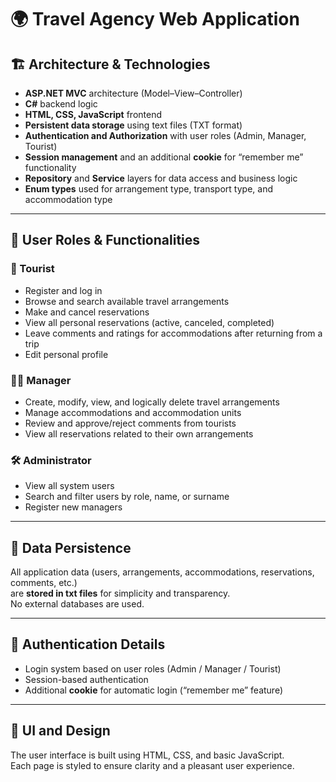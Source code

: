 # 🌍 Travel Agency Web Application

## 🏗️ Architecture & Technologies

- **ASP.NET MVC** architecture (Model–View–Controller)  
- **C#** backend logic  
- **HTML, CSS, JavaScript** frontend  
- **Persistent data storage** using text files (TXT format)  
- **Authentication and Authorization** with user roles (Admin, Manager, Tourist)  
- **Session management** and an additional **cookie** for “remember me” functionality  
- **Repository** and **Service** layers for data access and business logic  
- **Enum types** used for arrangement type, transport type, and accommodation type  

---

## 👥 User Roles & Functionalities

### 🧳 Tourist
- Register and log in  
- Browse and search available travel arrangements  
- Make and cancel reservations  
- View all personal reservations (active, canceled, completed)  
- Leave comments and ratings for accommodations after returning from a trip  
- Edit personal profile  

### 🧑‍💼 Manager
- Create, modify, view, and logically delete travel arrangements  
- Manage accommodations and accommodation units  
- Review and approve/reject comments from tourists  
- View all reservations related to their own arrangements  

### 🛠️ Administrator
- View all system users  
- Search and filter users by role, name, or surname  
- Register new managers  

---

## 💾 Data Persistence

All application data (users, arrangements, accommodations, reservations, comments, etc.)  
are **stored in txt files** for simplicity and transparency.  
No external databases are used.

---

## 🔐 Authentication Details

- Login system based on user roles (Admin / Manager / Tourist)  
- Session-based authentication  
- Additional **cookie** for automatic login (“remember me” feature)  

---

## 🎨 UI and Design

The user interface is built using HTML, CSS, and basic JavaScript.  
Each page is styled to ensure clarity and a pleasant user experience.  
